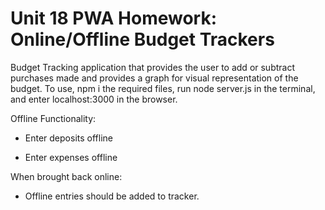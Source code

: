 # Unit 18 PWA Homework: Online/Offline Budget Trackers

Budget Tracking application that provides the user to add or subtract purchases made and provides a graph for visual representation of the budget.
To use, npm i the required files, run node server.js in the terminal, and enter localhost:3000 in the browser.


Offline Functionality:

  * Enter deposits offline

  * Enter expenses offline

When brought back online:

  * Offline entries should be added to tracker.
